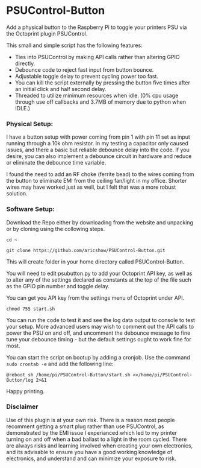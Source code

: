 # PSUControl-Button
Add a physical button to the Raspberry Pi to toggle your printers PSU via the Octoprint plugin PSUControl.

This small and simple script has the following features:

* Ties into PSUControl by making API calls rather than altering GPIO directly.
* Debounce code to reject fast input from button bounce.
* Adjustable toggle delay to prevent cycling power too fast.
* You can kill the script externally by pressing the button five times after an initial click and half second delay.
* Threaded to utilize minimum resources when idle. (0% cpu usage through use off callbacks and 3.7MB of memory due to python when IDLE.)

### Physical Setup:

I have a button setup with power coming from pin 1 with pin 11 set as input running through a 10k ohm resistor. In my testing a capacitor only caused issues, and there a basic but reliable debounce delay into the code. If you desire, you can also implement a debounce circuit in hardware and reduce or eliminate the debounce time variable. 

I found the need to add an RF choke (ferrite bead) to the wires coming from the button to eliminate EMI from the ceiling fan/light in my office. Shorter wires may have worked just as well, but I felt that was a more robust solution.

### Software Setup:

Download the Repo either by downloading from the website and unpacking or by cloning using the collowing steps.

`cd ~`

`git clone https://github.com/aricshow/PSUControl-Button.git`


This will create folder in your home directory called PSUControl-Button.

You will need to edit psubutton.py to add your Octoprint API key, as well as to alter any of the settings declared as constants at the top of the file such as the GPIO pin number and toggle delay.

You can get you API key from the settings menu of Octoprint under API.

`chmod 755 start.sh`

You can run the code to test it and see the log data output to console to test your setup. More advanced users may wish to comment out the API calls to power the PSU on and off, and uncomment the debounce message to fine tune your debounce timing - but the default settings ought to work fine for most.

You can start the script on bootup by adding a cronjob. Use the command `sudo crontab -e` and add the following line:

`@reboot sh /home/pi/PSUControl-Button/start.sh >>/home/pi/PSUControl-Button/log 2>&1`

Happy printing.


### Disclaimer

Use of this plugin is at your own risk. There is a reason most people recomment getting a smart plug rather than use PSUControl, as demonstrated by the EMI issue I experianced which led to my printer turning on and off when a bad ballast to a light in the room cycled. There are always risks and learning involved when creating your own electronics, and its advisable to ensure you have a good working knowledge of electronics, and understand and can minimize your exposure to risk.
